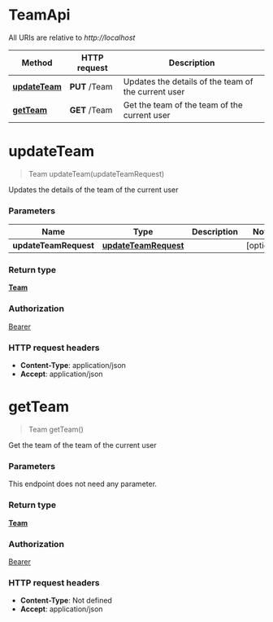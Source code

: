 # TeamApi

All URIs are relative to *http://localhost*

Method | HTTP request | Description
------------- | ------------- | -------------
[**updateTeam**](TeamApi.md#updateTeam) | **PUT** /Team | Updates the details of the team of the current user
[**getTeam**](TeamApi.md#getTeam) | **GET** /Team | Get the team of the team of the current user


<a name="updateTeam"></a>
# **updateTeam**
> Team updateTeam(updateTeamRequest)

Updates the details of the team of the current user

### Parameters

Name | Type | Description  | Notes
------------- | ------------- | ------------- | -------------
 **updateTeamRequest** | [**updateTeamRequest**](../Models/updateTeamRequest.md)|  | [optional]

### Return type

[**Team**](../Models/Team.md)

### Authorization

[Bearer](../README.md#Bearer)

### HTTP request headers

- **Content-Type**: application/json
- **Accept**: application/json

<a name="getTeam"></a>
# **getTeam**
> Team getTeam()

Get the team of the team of the current user

### Parameters
This endpoint does not need any parameter.

### Return type

[**Team**](../Models/Team.md)

### Authorization

[Bearer](../README.md#Bearer)

### HTTP request headers

- **Content-Type**: Not defined
- **Accept**: application/json

